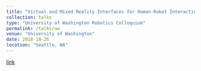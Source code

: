 ```yaml
---
title: "Virtual and Mixed Reality Interfaces for Human-Robot Interaction"
collection: talks
type: "University of Washington Robotics Colloquium"
permalink: /talks/uw
venue: "University of Washington"
date: 2018-10-26
location: "Seattle, WA"
---
```


[link](https://robotics.cs.washington.edu/colloquium/archive/18au/)

